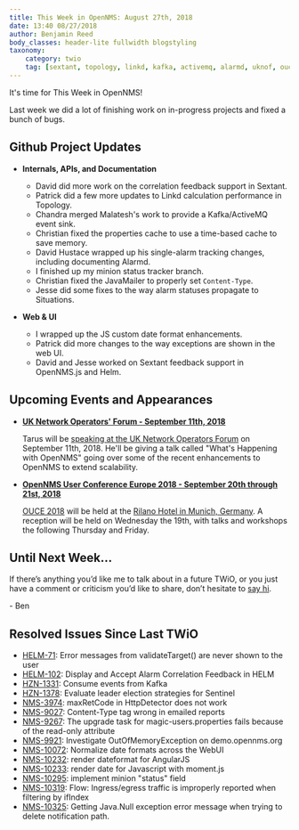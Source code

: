```yaml
---
title: This Week in OpenNMS: August 27th, 2018
date: 13:40 08/27/2018
author: Benjamin Reed
body_classes: header-lite fullwidth blogstyling
taxonomy:
    category: twio
    tag: [sextant, topology, linkd, kafka, activemq, alarmd, uknof, ouce]
---
```


It's time for This Week in OpenNMS!

Last week we did a lot of finishing work on in-progress projects and fixed a bunch of bugs.

<!-- git log --author=bamboo@opennms.org --invert-grep --all --no-merges --since='2018-08-20 00:00:00' --until='2018-08-27 00:00:00' --format='%Cblue%ai %Cgreen%aN %Creset%s %Cblue(%H)%Cred%d' --author-date-order | sort | less -R -->


## Github Project Updates

* __Internals, APIs, and Documentation__

  * David did more work on the correlation feedback support in Sextant.
  * Patrick did a few more updates to Linkd calculation performance in Topology.
  * Chandra merged Malatesh's work to provide a Kafka/ActiveMQ event sink.
  * Christian fixed the properties cache to use a time-based cache to save memory.
  * David Hustace wrapped up his single-alarm tracking changes, including documenting Alarmd.
  * I finished up my minion status tracker branch.
  * Christian fixed the JavaMailer to properly set `Content-Type`.
  * Jesse did some fixes to the way alarm statuses propagate to Situations.

* __Web & UI__

  * I wrapped up the JS custom date format enhancements.
  * Patrick did more changes to the way exceptions are shown in the web UI.
  * David and Jesse worked on Sextant feedback support in OpenNMS.js and Helm.


## Upcoming Events and Appearances

* **[UK Network Operators' Forum - September 11th, 2018](https://indico.uknof.org.uk/event/43)**

  Tarus will be [speaking at the UK Network Operators Forum](https://indico.uknof.org.uk/event/43/contributions) on September 11th, 2018.
  He'll be giving a talk called "What's Happening with OpenNMS" going over some of the recent enhancements to OpenNMS to extend scalability.


* **[OpenNMS User Conference Europe 2018 - September 20th through 21st, 2018](https://ouce.opennms.eu/)**

  [OUCE 2018](https://ouce.opennms.eu/) will be held at the [Rilano Hotel in Munich, Germany](https://www.rilano-hotel-muenchen.de/).
  A reception will be held on Wednesday the 19th, with talks and workshops the following Thursday and Friday.


## Until Next Week…

If there’s anything you’d like me to talk about in a future TWiO, or you just have a comment or criticism you’d like to share, don’t hesitate to [say hi](mailto:twio@opennms.org).

\- Ben

<!--
  https://github.com/OpenNMS/twio-fodder/blob/master/scripts/twio-issues-list.pl
-->

## Resolved Issues Since Last TWiO

* [HELM-71](https://issues.opennms.org/browse/HELM-71): Error messages from validateTarget() are never shown to the user
* [HELM-102](https://issues.opennms.org/browse/HELM-102): Display and Accept Alarm Correlation Feedback in HELM
* [HZN-1331](https://issues.opennms.org/browse/HZN-1331): Consume events from Kafka
* [HZN-1378](https://issues.opennms.org/browse/HZN-1378): Evaluate leader election strategies for Sentinel
* [NMS-3974](https://issues.opennms.org/browse/NMS-3974): maxRetCode in HttpDetector does not work
* [NMS-9027](https://issues.opennms.org/browse/NMS-9027): Content-Type tag wrong in emailed reports
* [NMS-9267](https://issues.opennms.org/browse/NMS-9267): The upgrade task for magic-users.properties fails because of the read-only attribute
* [NMS-9921](https://issues.opennms.org/browse/NMS-9921): Investigate OutOfMemoryException on demo.opennms.org
* [NMS-10072](https://issues.opennms.org/browse/NMS-10072): Normalize date formats across the WebUI
* [NMS-10232](https://issues.opennms.org/browse/NMS-10232): render dateformat for AngularJS
* [NMS-10233](https://issues.opennms.org/browse/NMS-10233): render date for Javascript with moment.js
* [NMS-10295](https://issues.opennms.org/browse/NMS-10295): implement minion "status" field
* [NMS-10319](https://issues.opennms.org/browse/NMS-10319): Flow: Ingress/egress traffic is improperly reported when filtering by ifIndex
* [NMS-10325](https://issues.opennms.org/browse/NMS-10325): Getting Java.Null exception error message when trying to delete notification path.